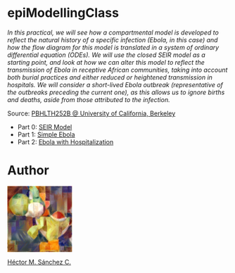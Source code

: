 # epiModellingClass

_In this practical, we will see how a compartmental model is developed to reflect the natural history of a specific infection (Ebola, in this case) and how the flow diagram for this model is translated in a system of ordinary differential equation (ODEs).
We will use the closed SEIR model as a starting point, and look at how we can alter this model to reflect the transmission of Ebola in receptive African communities, taking into account both burial practices and either reduced or heightened transmission in hospitals. We will consider a short-lived Ebola outbreak (representative of the outbreaks preceding the current one), as this allows us to ignore births and deaths, aside from those attributed to the infection._

Source: [PBHLTH252B @ University of California, Berkeley](https://www.marshalllab.com/courses.html)

* Part 0: [SEIR Model](https://github.com/Chipdelmal/epiModellingClass/blob/master/Practical01/SEIR.ipynb)
* Part 1: [Simple Ebola](https://github.com/Chipdelmal/epiModellingClass/blob/master/Practical01/ebolaSimple.ipynb)
* Part 2: [Ebola with Hospitalization](https://github.com/Chipdelmal/epiModellingClass/blob/master/Practical01/ebolaComplex.ipynb)

# Author

<img src="https://raw.githubusercontent.com/Chipdelmal/epiModellingClass/master/media/yoshi.jpg?token=AAFHFVEV5FQPOQYMMMERMZK6INSRK" height="150px" align="middle"><br>

[Héctor M. Sánchez C.](https://chipdelmal.github.io/)
